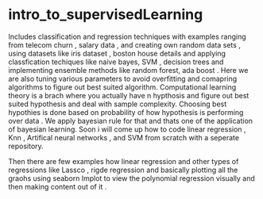 # intro_to_supervisedLearning

Includes classification and regression techniques with examples ranging from telecom churn , salary data , and creating own random data sets ,
using datasets like iris dataset , boston house details and applying classfication techiques like naive bayes, SVM , decision trees
and implementing ensemble methods like random forest, ada boost . 
Here we are also tuning various parameters to avoid overfitting and comapring algorithms to figure out best suited algorithm.
Computational learning theory is a brach where you actually have n hypthosis and figure out best suited hypothesis and deal with sample complexity.
Choosing best hypothies is done based on probability of how hypothesis is performing over data . We apply bayesian rule for that and
thats one of the application of bayesian learning.
Soon i will come up how to code linear regression , Knn , Artifical neural networks , and SVM from scratch with a seperate repository.

Then there are few examples how linear regression and other types of regressions like Lassco , rigde regression and basically plotting all the 
graohs using seaborn lmplot to view the polynomial regression visually and then making content out of it .

